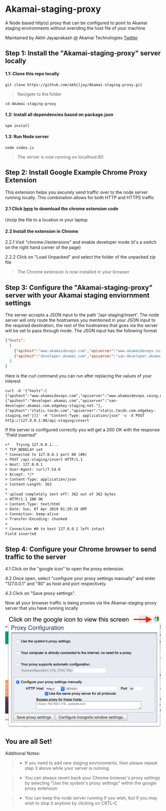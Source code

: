 # Akamai-staging-proxy
A Node based http(s) proxy that can be configured to point to Akamai staging environments without overiding the host file of your machine

Maintained by Akhil Jayaprakash @ Akamai Technologies [Twitter](https://twitter.com/akhiljp_dev)


## Step 1: Install the "Akamai-staging-proxy" server locally 

#### 1.1: Clone this repo locally
````
git clone https://github.com/akhiljay/Akamai-staging-proxy.git
````
> Navigate to the folder
````
cd Akamai-staging-proxy
````

#### 1.2: Install all dependencies based on package.json
````
npm install
````
#### 1.3: Run Node server
````
node index.js
````
> The server is now running on localhost:80

## Step 2: Install Google Example Chrome Proxy Extension
This extension helps you securely send traffic over to the node server running locally. This combination allows for both HTTP and HTTPS traffic

#### 2.1 Click [here](https://developer.chrome.com/extensions/examples/extensions/proxy_configuration.zip ) to download the chrome extension code
Unzip the file to a location in your laptop

#### 2.2 Install the extension in Chrome
2.2.1 Visit "chrome://extensions" and enable developer mode (it's a switch on the right hand corner of the page)

2.2.2 Click on "Load Unpacked" and select the folder of the unpacked zip file

> The Chrome extension is now installed in your browser

## Step 3: Configure the "Akamai-staging-proxy" server with your Akamai staging enviornment settings

The server accepts a JSON input to the path '/api-staging/insert'. The node server will only route the hostnames you mentioned in your JSON input to the required destination, the rest of the hostnames that goes via the server will be set to pass through mode. The JSON input has the following format
```json
{"hosts":
  [ 
    {"apihost":"www.akamaidevops.com","apiserver":"www.akamaidevops.coing.net"},
    {"apihost":"developer.akamai.com","apiserver":"san-developer.akamai.com.edgekey-staging.net."}
  ]
}
```
Here is the curl command you can run after replacing the values of your interest
````
curl -d '{"hosts":[ {"apihost":"www.akamaidevops.com","apiserver":"www.akamaidevops.coing.net"},{"apihost":"developer.akamai.com","apiserver":"san-developer.akamai.com.edgekey-staging.net."},{"apihost":"static.tacdn.com","apiserver":"static.tacdn.com.edgekey-staging.net"}]}' -H "Content-Type: application/json" -v -X POST http://127.0.0.1:80/api-staging/insert
````
If the server is configured correctly you will get a 200 OK with the response "Field inserted"
````
>*   Trying 127.0.0.1...
* TCP_NODELAY set
* Connected to 127.0.0.1 port 80 (#0)
> POST /api-staging/insert HTTP/1.1
> Host: 127.0.0.1
> User-Agent: curl/7.54.0
> Accept: */*
> Content-Type: application/json
> Content-Length: 362
>
* upload completely sent off: 362 out of 362 bytes
< HTTP/1.1 200 OK
< Content-Type: text/html
< Date: Sun, 07 Apr 2019 01:29:19 GMT
< Connection: keep-alive
< Transfer-Encoding: chunked
<
* Connection #0 to host 127.0.0.1 left intact
Field inserted
````

## Step 4: Configure your Chrome browser to send traffic to the server
4.1 Click on the "google icon" to open the proxy extension.

4.2 Once open, select "configure your proxy settings manually" and enter "127.0.0.1" and "80" as host and port respectively. 

4.3 Click on "Save proxy settings". 

Now all your browser traffic is being proxies via the Akamai-staging-proxy server that you have running locally


![alt-text](https://github.com/akhiljay/Akamai-staging-proxy/blob/master/google-proxy-extension.png)

## You are all Set! 
Additional Notes:

> * If you need to add new staging environments, then please repeat step 3 above while your server is running

> * You can always revert back your Chrome browser's proxy settings by selecting "Use the system's proxy settings" within the google proxy extension

> * You can keep the node server running if you wish, but if you may wish to stop it anytime by clicking on CRTL-C








